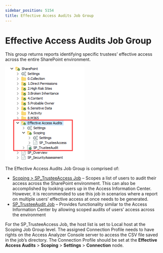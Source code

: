 ```yaml
---
sidebar_position: 5154
title: Effective Access Audits Job Group
---
```


# Effective Access Audits Job Group

This group returns reports identifying specific trustees’ effective access across the entire SharePoint environment.

![Effective Access Audits Job Group in the Jobs Tree](../../../../../../../static/images/AccessAnalyzer_12.0/Content/Resources/Images/EnterpriseAuditor/Solutions/SharePoint/EffectiveAccessAudits/JobsTree.png "Effective Access Audits Job Group in the Jobs Tree")

The Effective Access Audits Job Group is comprised of:

* [Scoping > SP\_TrusteeAccess Job](SP_TrusteeAccess "Scoping > SP_TrusteeAccess Job") – Scopes a list of users to audit their access across the SharePoint environment. This can also be accomplished by looking users up in the Access Information Center. However, it is recommended to use this job in scenarios where a report on multiple users’ effective access at once needs to be generated.
* [SP\_TrusteeAudit Job](SP_TrusteeAudit "SP_TrusteeAudit Job") – Provides functionality similar to the Access Information Center by allowing scoped audits of users’ access across the environment

For the SP\_TrusteeAccess Job, the host list is set to Local host at the Scoping Job Group level. The assigned Connection Profile needs to have rights on the Access Analyzer Console server to access the CSV file saved in the job’s directory. The Connection Profile should be set at the **Effective Access Audits** > **Scoping** > **Settings** > **Connection** node.
